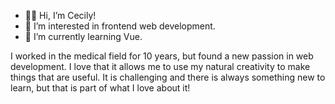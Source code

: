 - 👋🏻 Hi, I’m Cecily!
- 👀 I’m interested in frontend web development.
- 🧠 I’m currently learning Vue.

I worked in the medical field for 10 years, but found a new passion in web development.
I love that it allows me to use my natural creativity to make things that are useful.
It is challenging and there is always something new to learn, but that is part of what I love about it!
